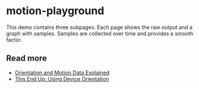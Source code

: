 # motion-playground

This demo contains three subpages. Each page shows the raw output and a graph with samples. Samples are collected over time and provides a smooth factor.

## Read more
* [Orientation and Motion Data Explained](https://developer.mozilla.org/en-US/docs/Web/Guide/Events/Orientation_and_motion_data_explained)
* [This End Up: Using Device Orientation](http://www.html5rocks.com/en/tutorials/device/orientation/)

